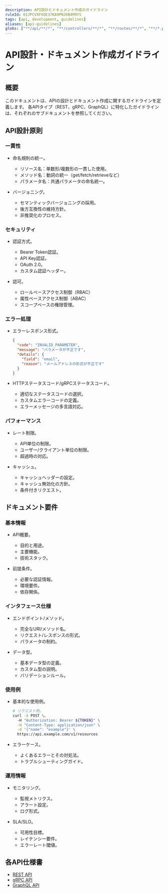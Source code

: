 ```yaml
---
description: API設計とドキュメント作成のガイドライン
ruleId: 01JPCVXFXQE37KA9PN3XB4M9YS
tags: [api, development, guidelines]
aliases: [api-guidelines]
globs: ["**/api/**/*", "**/controllers/**/*", "**/routes/**/*", "**/*.proto", "**/graphql/**/*", "**/schema.graphql"]
---
```



# API設計・ドキュメント作成ガイドライン

## 概要

このドキュメントは、APIの設計とドキュメント作成に関するガイドラインを定義します。
各APIタイプ（REST、gRPC、GraphQL）に特化したガイドラインは、それぞれのサブドキュメントを参照してください。

## API設計原則

### 一貫性

- 命名規則の統一。
  - リソース名：単数形/複数形の一貫した使用。
  - メソッド名：動詞の統一（get/fetch/retrieveなど）
  - パラメータ名：共通パラメータの命名統一。

- バージョニング。
  - セマンティックバージョニングの採用。
  - 後方互換性の維持方針。
  - 非推奨化のプロセス。

### セキュリティ

- 認証方式。
  - Bearer Token認証。
  - API Key認証。
  - OAuth 2.0。
  - カスタム認証ヘッダー。

- 認可。
  - ロールベースアクセス制御（RBAC）
  - 属性ベースアクセス制御（ABAC）
  - スコープベースの権限管理。

### エラー処理

- エラーレスポンス形式。

  ```json
  {
    "code": "INVALID_PARAMETER",
    "message": "パラメータが不正です",
    "details": {
      "field": "email",
      "reason": "メールアドレスの形式が不正です"
    }
  }
  ```

- HTTPステータスコード/gRPCステータスコード。
  - 適切なステータスコードの選択。
  - カスタムエラーコードの定義。
  - エラーメッセージの多言語対応。

### パフォーマンス

- レート制限。
  - API単位の制限。
  - ユーザー/クライアント単位の制限。
  - 超過時の対応。

- キャッシュ。
  - キャッシュヘッダーの設定。
  - キャッシュ無効化の方針。
  - 条件付きリクエスト。

## ドキュメント要件

### 基本情報

- API概要。
  - 目的と用途。
  - 主要機能。
  - 技術スタック。

- 前提条件。
  - 必要な認証情報。
  - 環境要件。
  - 依存関係。

### インタフェース仕様

- エンドポイント/メソッド。
  - 完全なURI/メソッド名。
  - リクエスト/レスポンスの形式。
  - パラメータの制約。

- データ型。
  - 基本データ型の定義。
  - カスタム型の説明。
  - バリデーションルール。

### 使用例

- 基本的な使用例。

  ```bash
  # リクエスト例。
  curl -X POST \。
    -H "Authorization: Bearer ${TOKEN}" \
    -H "Content-Type: application/json" \
    -d '{"name": "example"}' \
    https://api.example.com/v1/resources
  ```

- エラーケース。
  - よくあるエラーとその対処法。
  - トラブルシューティングガイド。

### 運用情報

- モニタリング。
  - 監視メトリクス。
  - アラート設定。
  - ログ形式。

- SLA/SLO。
  - 可用性目標。
  - レイテンシー要件。
  - エラーレート閾値。

## 各API仕様書

- [REST API](types/rest.md)
- [gRPC API](types/grpc.md)
- [GraphQL API](types/graphql.md)